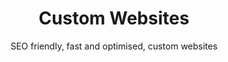 ---
title: Custom Websites
subtitle: SEO friendly, fast and optimised, custom websites
image: /images/hero.png
container: small

intro: Websites with custom design and functionality, SEO friendly, fast and optimised.With a long-term support and easy to use content management system (CMS).

blocks:
  Design: Websites with custom design and functionality, SEO friendly, fast and optimised.With a long-term support and easy to use content management system (CMS).
  Development: I avoid using themes and builders, I develop solutions from the ground up based on a project requirements. Using powerful ProcessWire CMS/CMF to build scalable solutions for all kind of needs. I write clean and semantic code, easy to maintain, optimised for performance and reusability.
  Features: Custom features based on a project requirements. 3rd party integrations, custom admin pages, user managament etc... Scalable solutions, easy to manage, upgrade and maintain.
  Optimisation: One of main focuses when building a website is optimization and performance. Writing clean and optimized code with no bloat and unnesesery scripts, image optimization and caching... 
  SEO: "I will take care of all your SEO needs related to the On-Page SEO: meta tags, sitemap, semantic html... I offer long term support and changes to your website based on your SEO needs."
  Hosting & Deployment: For all my projects i use VPS servers from well known providers like Vultr and Digital Ocean, combined with plesk or runcloud server managament tools. For static websites i use github and netlify, with very low managament costs...
  Long term solutions: I can offer fully managed long term solutions, from desing & development to hosting, maintaince and content managament... I provide 24/7 support, with direct contact and collaboration.
---